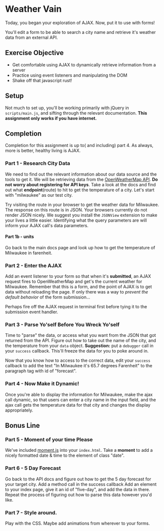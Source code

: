 # Weather Vain

Today, you began your exploration of AJAX. Now, put it to use with forms!

You'll edit a form to be able to search a city name and retrieve it's weather data from an external API.

## Exercise Objective

- Get comfortable using AJAX to dynamically retrieve information from a server
- Practice using event listeners and manipulating the DOM
- Shake off that javascript rust!

## Setup

Not much to set up, you'll be working primarily with jQuery in `scripts/main.js`, and sifting through the relevant documentation. **This assignment only works if you have internet.**

## Completion

Completion for this assignment is up to( and including) part 4. As always, more is better, healthy living is AJAX.

### Part 1 - Research City Data

We need to find out the relevant information about our data source and the tools to get it. We will be retrieving data from the [OpenWeatherMap API](http://www.openweathermap.org/api). **Do not worry about registering for API keys**. Take a look at the docs and find out what **endpoint**(route) to hit to get the temperature of a city. Let's start with "milwaukee" as our test city.

Try visiting the route in your browser to get the weather data for Milwaukee. The response on this route is in JSON. Your browsers currently do not render JSON nicely. We suggest you install the `JSONView` extension to make your lives a little easier. Identifying what the query parameters are will inform your AJAX call's data parameters.

#### Part 1b - units

Go back to the main docs page and look up how to get the temperature of Milwaukee in farenheit.

### Part 2 - Enter the AJAX

Add an event listener to your form so that when it's **submitted**, an AJAX request fires to OpenWeatherMap and get's the current weather for Milwaukee. Remember that this is a form, and the point of AJAX is to get data without reloading the page. If only there was a way to *prevent the default behavior* of the form submission...

Perhaps fire off the AJAX request in terminal first before tying it to the submission event handler.

### Part 3 - Parse Yo'self Before You Wreck Yo'self

Time to "parse" the data, or access what you want from the JSON that got returned from the API. Figure out how to take out the name of the city, and the temperature from your `data` object. **Suggestion:** put a `debugger` call in your `success` callback. This'll freeze the data for you to poke around in.

Now that you know how to access to the correct data, edit your `success` callback to add the text "In Milwaukee it's 65.7 degrees Farenheit" to the paragraph tag with id of "forecast".

### Part 4 - Now Make it Dynamic!

Once you're able to display the information for Milwaukee, make the ajax call dynamic, so that users can enter a city name in the input field, and the ajax call gets the temperature data for that city and changes the display appropriately.

## Bonus Line

### Part 5 - Moment of your time Please

We've included [moment.js](http://momentjs.com/) into your `index.html`. Take a **moment** to add a nicely formatted date & time to the element of class "date".

### Part 6 - 5 Day Forecast

Go back to the API docs and figure out how to get the 5 day forecast for your target city. Add a method call in the success callback Add an element to your index page, give it an id of "five-day", and add the data in there. Repeat the process of figuring out how to parse this data however you'd like.

### Part 7 - Style around.

Play with the CSS. Maybe add animations from wherever to your forms.
